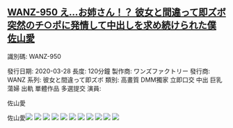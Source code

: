 ## [WANZ-950 え…お姉さん！？ 彼女と間違って即ズボ 突然のチ○ポに発情して中出しを求め続けられた僕 佐山愛](https://cdn.jsdelivr.net/gh/ghcdn/WANZ-950/res/index.m3u8)
識別碼: WANZ-950

發行日期: 2020-03-28
長度: 120分鐘
製作商: ワンズファクトリー
 發行商: WANZ
 系列: 彼女と間違って即ズボ
 類別:
 高畫質
DMM獨家
立即口交
中出
巨乳
蕩婦
出軌
單體作品
多選提交
 演員:




佐山愛





佐山愛![](./pic0.jpg)
![](./pic1.jpg)
![](./pic2.jpg)
![](./pic3.jpg)
![](./pic4.jpg)
![](./pic5.jpg)
![](./pic6.jpg)
![](./pic7.jpg)
![](./pic8.jpg)
![](./pic9.jpg)
![](./pic10.jpg)
